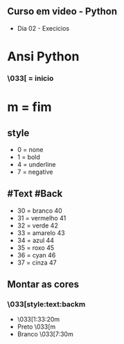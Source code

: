 ## Curso em video - Python
- Dia 02 - Execicios

# Ansi Python
### \033[   = inicio
# m       = fim

## style
- 0 = none
- 1 = bold
- 4 = underline
- 7 = negative

## #Text           #Back
-   30  =  branco     40
-   31  =  vermelho   41
-   32  =  verde      42
-   33  =  amarelo    43
-   34  =  azul       44
-   35  =  roxo       45
-   36  =  cyan       46
-   37  =  cinza      47

## Montar as cores
### \033[style:text:backm
- \033[1:33:20m
- Preto \033[m
- Branco \033[7:30m 
